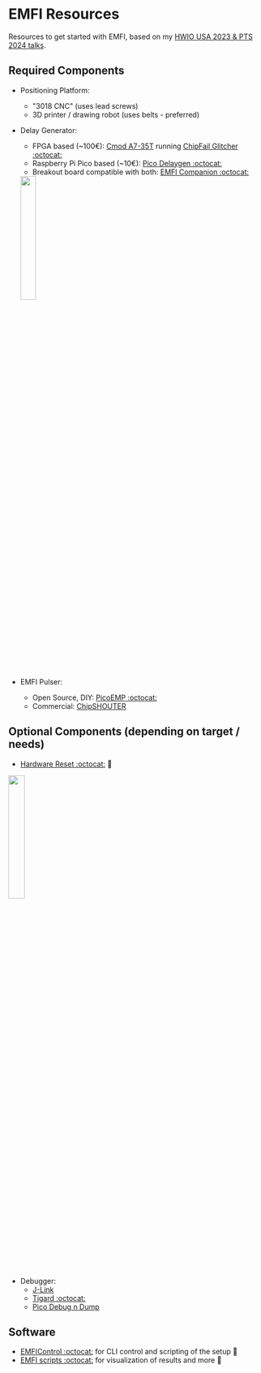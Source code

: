 # EMFI Resources
Resources to get started with EMFI, based on my [HWIO USA 2023 & PTS 2024 talks](https://passthesalt.ubicast.tv/videos/2024-affordable-emfi-attacks-against-modern-iot-chips/).  

## Required Components
* Positioning Platform:
  * "3018 CNC" (uses lead screws)
  * 3D printer / drawing robot (uses belts - preferred)

* Delay Generator:
  * FPGA based (~100€): [Cmod A7-35T](https://digilent.com/shop/cmod-a7-35t-breadboardable-artix-7-fpga-module/) running [ChipFail Glitcher :octocat:](https://github.com/unixb0y/chipfail-glitcher)
  * Raspberry Pi Pico based (~10€): [Pico Delaygen :octocat:](https://github.com/unixb0y/pico-delaygen)
  * Breakout board compatible with both: [EMFI Companion :octocat:](https://github.com/unixb0y/EMFI_Companion)
  <img src="https://github.com/unixb0y/EMFI-Resources/assets/6874233/f2d9f499-8554-461f-966d-45b9f316a644" width="25%"/>

* EMFI Pulser:
  * Open Source, DIY: [PicoEMP :octocat:](https://github.com/newaetech/chipshouter-picoemp)
  * Commercial: [ChipSHOUTER](https://www.newae.com/chipshouter)

## Optional Components (depending on target / needs)
* [Hardware Reset :octocat:](https://github.com/unixb0y) :construction:
<img src="https://github.com/unixb0y/EMFI-Resources/assets/6874233/38e8bda0-f81b-46fc-ad63-7130ab995daa" width="25%"/>

* Debugger:
  * [J-Link](https://www.segger.com/products/debug-probes/j-link/)
  * [Tigard :octocat:](https://github.com/tigard-tools/tigard)
  * [Pico Debug n Dump](https://stacksmashing.gumroad.com/l/picodnd)

## Software
* [EMFIControl :octocat:](https://github.com/unixb0y) for CLI control and scripting of the setup :construction:
* [EMFI scripts :octocat:](https://github.com/unixb0y) for visualization of results and more :construction:
